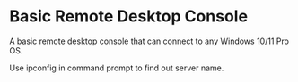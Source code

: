 # Basic Remote Desktop Console
A basic remote desktop console that can connect to any Windows 10/11 Pro OS.

Use ipconfig in command prompt to find out server name.

